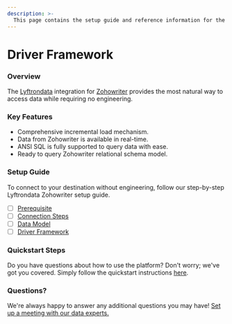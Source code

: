 ```yaml
---
description: >-
  This page contains the setup guide and reference information for the Zohowriter source connector.
---
```


# Driver Framework

### Overview

The [Lyftrondata](https://www.lyftrondata.com/) integration for [Zohowriter](None) provides the most natural way to access data while requiring no engineering.

### Key Features

* Comprehensive incremental load mechanism.
* Data from Zohowriter is available in real-time.&#x20;
* ANSI SQL is fully supported to query data with ease.
* Ready to query Zohowriter relational schema model.

### Setup Guide

To connect to your destination without engineering, follow our step-by-step Lyftrondata Zohowriter setup guide.

* [ ] [Prerequisite](../prerequisite.md)
* [ ] [Connection Steps](../connection-steps.md)
* [ ] [Data Model](../data-model/erd.md)
* [ ] [Driver Framework](../driver-framework/)

### Quickstart Steps

Do you have questions about how to use the platform? Don't worry; we've got you covered. Simply follow the quickstart instructions [here](../driver-framework/README.md).

### Questions? <a href="#questions" id="questions"></a>

We're always happy to answer any additional questions you may have! [Set up a meeting with our data experts.](https://www.lyftrondata.com/book-a-meeting/)


